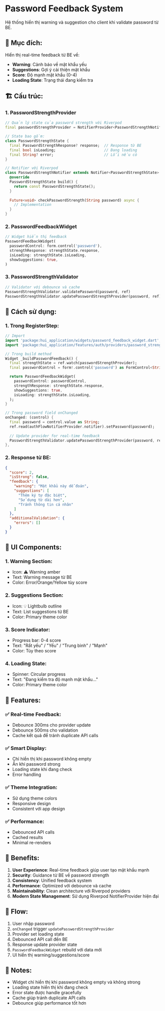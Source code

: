 # Password Feedback System

Hệ thống hiển thị warning và suggestion cho client khi validate password từ BE.

## 🎯 **Mục đích:**

Hiển thị real-time feedback từ BE về:
- **Warning**: Cảnh báo về mật khẩu yếu
- **Suggestions**: Gợi ý cải thiện mật khẩu
- **Score**: Độ mạnh mật khẩu (0-4)
- **Loading State**: Trạng thái đang kiểm tra

## 🏗️ **Cấu trúc:**

### **1. PasswordStrengthProvider**
```dart
// Quản lý state của password strength với Riverpod
final passwordStrengthProvider = NotifierProvider<PasswordStrengthNotifier, PasswordStrengthState>

// State bao gồm:
class PasswordStrengthState {
  final PasswordStrengthResponse? response;  // Response từ BE
  final bool isLoading;                      // Đang loading
  final String? error;                       // Lỗi nếu có
}

// Notifier với Riverpod
class PasswordStrengthNotifier extends Notifier<PasswordStrengthState> {
  @override
  PasswordStrengthState build() {
    return const PasswordStrengthState();
  }
  
  Future<void> checkPasswordStrength(String password) async {
    // Implementation
  }
}
```

### **2. PasswordFeedbackWidget**
```dart
// Widget hiển thị feedback
PasswordFeedbackWidget(
  passwordControl: form.control('password'),
  strengthResponse: strengthState.response,
  isLoading: strengthState.isLoading,
  showSuggestions: true,
)
```

### **3. PasswordStrengthValidator**
```dart
// Validator với debounce và cache
PasswordStrengthValidator.validatePassword(password, ref)
PasswordStrengthValidator.updatePasswordStrengthProvider(password, ref)
```

## 📱 **Cách sử dụng:**

### **1. Trong RegisterStep:**
```dart
// Import
import 'package:hui_application/widgets/password_feedback_widget.dart';
import 'package:hui_application/features/auth/providers/password_strength_provider.dart';

// Trong build method
Widget _buildPasswordFeedback() {
  final strengthState = ref.watch(passwordStrengthProvider);
  final passwordControl = form!.control('password') as FormControl<String>;

  return PasswordFeedbackWidget(
    passwordControl: passwordControl,
    strengthResponse: strengthState.response,
    showSuggestions: true,
    isLoading: strengthState.isLoading,
  );
}

// Trong password field onChanged
onChanged: (control) {
  final password = control.value as String;
  ref.read(authFlowNotifierProvider.notifier).setPassword(password);
  
  // Update provider for real-time feedback
  PasswordStrengthValidator.updatePasswordStrengthProvider(password, ref);
},
```

### **2. Response từ BE:**
```json
{
  "score": 2,
  "isStrong": false,
  "feedback": {
    "warning": "Mật khẩu này dễ đoán",
    "suggestions": [
      "Thêm ký tự đặc biệt",
      "Sử dụng từ dài hơn",
      "Tránh thông tin cá nhân"
    ]
  },
  "additionalValidation": {
    "errors": []
  }
}
```

## 🎨 **UI Components:**

### **1. Warning Section:**
- Icon: ⚠️ Warning amber
- Text: Warning message từ BE
- Color: Error/Orange/Yellow tùy score

### **2. Suggestions Section:**
- Icon: 💡 Lightbulb outline
- Text: List suggestions từ BE
- Color: Primary theme color

### **3. Score Indicator:**
- Progress bar: 0-4 score
- Text: "Rất yếu" / "Yếu" / "Trung bình" / "Mạnh"
- Color: Tùy theo score

### **4. Loading State:**
- Spinner: Circular progress
- Text: "Đang kiểm tra độ mạnh mật khẩu..."
- Color: Primary theme color

## 🔧 **Features:**

### **✅ Real-time Feedback:**
- Debounce 300ms cho provider update
- Debounce 500ms cho validation
- Cache kết quả để tránh duplicate API calls

### **✅ Smart Display:**
- Chỉ hiển thị khi password không empty
- Ẩn khi password strong
- Loading state khi đang check
- Error handling

### **✅ Theme Integration:**
- Sử dụng theme colors
- Responsive design
- Consistent với app design

### **✅ Performance:**
- Debounced API calls
- Cached results
- Minimal re-renders

## 🚀 **Benefits:**

1. **User Experience**: Real-time feedback giúp user tạo mật khẩu mạnh
2. **Security**: Guidance từ BE về password strength
3. **Consistency**: Unified feedback system
4. **Performance**: Optimized với debounce và cache
5. **Maintainability**: Clean architecture với Riverpod providers
6. **Modern State Management**: Sử dụng Riverpod NotifierProvider hiện đại

## 🔄 **Flow:**

1. User nhập password
2. `onChanged` trigger `updatePasswordStrengthProvider`
3. Provider set loading state
4. Debounced API call đến BE
5. Response update provider state
6. `PasswordFeedbackWidget` rebuild với data mới
7. UI hiển thị warning/suggestions/score

## 📝 **Notes:**

- Widget chỉ hiển thị khi password không empty và không strong
- Loading state hiển thị khi đang check
- Error state được handle gracefully
- Cache giúp tránh duplicate API calls
- Debounce giúp performance tốt hơn 